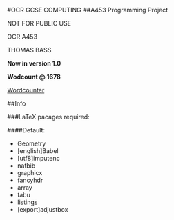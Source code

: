 #OCR GCSE COMPUTING
##A453 Programming Project

NOT FOR PUBLIC USE

OCR A453

THOMAS BASS

**Now in version 1.0**

**Wodcount @ 1678**

[Wordcounter](http://app.uio.no/ifi/texcount/online.php)

##Info

###LaTeX pacages required:

####Default:

* Geometry
* [english]Babel
* [utf8]imputenc
* natbib
* graphicx
* fancyhdr
* array
* tabu
* listings
* [export]adjustbox

